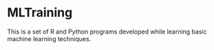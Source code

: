 MLTraining
=================

This is a set of R and Python programs developed while learning basic machine learning techniques. 
